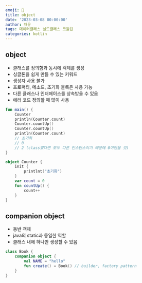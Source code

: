 ```yaml
---
emoji: 💽
title: object
date: '2023-03-08 00:00:00'
author: 채윤
tags: 데이터클래스 실드클래스 코틀린
categories: kotlin
---
```


## object

- 클래스를 정의함과 동시에 객체를 생성
- 싱글톤을 쉽게 만들 수 있는 키워드
- 생성자 사용 불가
- 프로퍼티, 메소드, 초기화 블록은 사용 가능
- 다른 클래스나 인터페이스를 상속받을 수 있음
- 에러 코드 정의할 때 많이 사용

```kotlin
fun main() {
    Counter
    println(Counter.count)
    Counter.countUp()
    Counter.countUp()
    println(Counter.count)
    // 초기화
    // 0
    // 2 (class였다면 모두 다른 인스턴스이기 때문에 0이었을 것)
}

object Counter {
    init {
        printlnt("초기화")
    }
    var count = 0
    fun countUp() {
        count++
    }
}
```

## companion object

- 동반 객체
- java의 static과 동일한 역할
- 클래스 내에 하나만 생성할 수 있음

```kotlin
class Book {
    companion object {
        val NAME = "hello"
        fun create() = Book() // builder, factory pattern
    }
}
```
